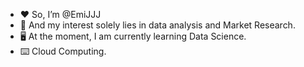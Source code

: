 - ❤️ So, I’m @EmiJJJ
- 👑 And my interest solely lies in data analysis and Market Research. 
- 🖥 At the moment, I am currently learning Data Science. 
- ⌨️ Cloud Computing. 

<!---
EmiJJJ/EmiJJJ is a ✨ special ✨ repository because its `README.md` (this file) appears on your GitHub profile.
You can click the Preview link to take a look at your changes.
--->
